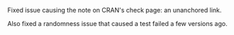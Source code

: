 Fixed issue causing the note on CRAN's check page: an unanchored link.

Also fixed a randomness issue that caused a test failed a few versions ago.




